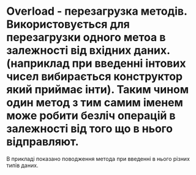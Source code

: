 # Overload - перезагрузка методів. Використовується для перезагрузки одного метоа в залежності від вхідних даних. (наприклад при введенні інтових чисел вибирається конструктор який приймає інти). Таким чином один метод з тим самим іменем може робити безліч операцій в залежності від того що в нього відправляют.

В прикладі показано поводження метода при введенні в нього різних типів даних.
